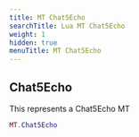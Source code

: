 ```yaml
---
title: MT Chat5Echo
searchTitle: Lua MT Chat5Echo
weight: 1
hidden: true
menuTitle: MT Chat5Echo
---
```

## Chat5Echo

This represents a Chat5Echo MT
```lua
MT.Chat5Echo
```
